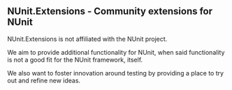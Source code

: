NUnit.Extensions - Community extensions for NUnit
-------------------------------------------------

NUnit.Extensions is not affiliated with the NUnit project.

We aim to provide additional functionality for NUnit, when said functionality is not a good fit for the NUnit framework, itself.

We also want to foster innovation around testing by providing a place to try out and refine new ideas.
